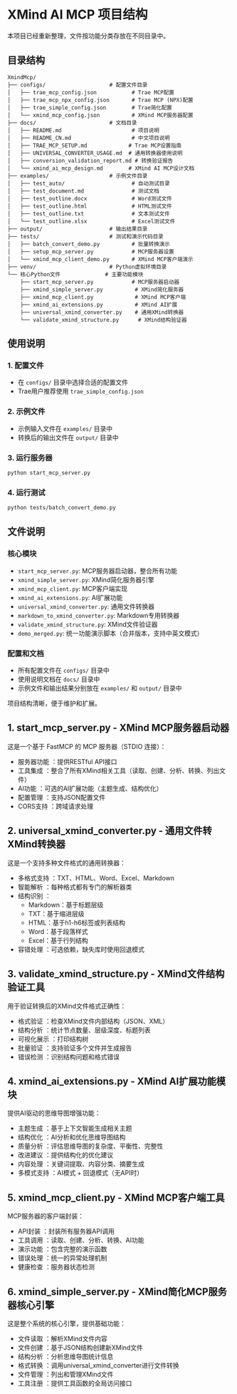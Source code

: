 # XMind AI MCP 项目结构

本项目已经重新整理，文件按功能分类存放在不同目录中。

## 目录结构

```
XmindMcp/
├── configs/                    # 配置文件目录
│   ├── trae_mcp_config.json           # Trae MCP配置
│   ├── trae_mcp_npx_config.json       # Trae MCP (NPX)配置
│   ├── trae_simple_config.json        # Trae简化配置
│   └── xmind_mcp_config.json          # XMind MCP服务器配置
├── docs/                       # 文档目录
│   ├── README.md                      # 项目说明
│   ├── README_CN.md                   # 中文项目说明
│   ├── TRAE_MCP_SETUP.md             # Trae MCP设置指南
│   ├── UNIVERSAL_CONVERTER_USAGE.md  # 通用转换器使用说明
│   ├── conversion_validation_report.md # 转换验证报告
│   └── xmind_ai_mcp_design.md        # XMind AI MCP设计文档
├── examples/                   # 示例文件目录
│   ├── test_auto/                     # 自动测试目录
│   ├── test_document.md               # 测试文档
│   ├── test_outline.docx              # Word测试文件
│   ├── test_outline.html              # HTML测试文件
│   ├── test_outline.txt               # 文本测试文件
│   └── test_outline.xlsx              # Excel测试文件
├── output/                     # 输出结果目录
├── tests/                      # 测试和演示代码目录
│   ├── batch_convert_demo.py          # 批量转换演示
│   ├── setup_mcp_server.py            # MCP服务器设置
│   └── xmind_mcp_client_demo.py       # XMind MCP客户端演示
├── venv/                       # Python虚拟环境目录
└── 核心Python文件              # 主要功能模块
    ├── start_mcp_server.py            # MCP服务器启动器
    ├── xmind_simple_server.py          # XMind简化服务器
    ├── xmind_mcp_client.py             # XMind MCP客户端
    ├── xmind_ai_extensions.py          # XMind AI扩展
    ├── universal_xmind_converter.py    # 通用XMind转换器
    └── validate_xmind_structure.py      # XMind结构验证器
```

## 使用说明

### 1. 配置文件
- 在 `configs/` 目录中选择合适的配置文件
- Trae用户推荐使用 `trae_simple_config.json`

### 2. 示例文件
- 示例输入文件在 `examples/` 目录中
- 转换后的输出文件在 `output/` 目录中

### 3. 运行服务器
```bash
python start_mcp_server.py
```

### 4. 运行测试
```bash
python tests/batch_convert_demo.py
```

## 文件说明

### 核心模块
- `start_mcp_server.py`: MCP服务器启动器，整合所有功能
- `xmind_simple_server.py`: XMind简化服务器引擎
- `xmind_mcp_client.py`: MCP客户端实现
- `xmind_ai_extensions.py`: AI扩展功能
- `universal_xmind_converter.py`: 通用文件转换器
- `markdown_to_xmind_converter.py`: Markdown专用转换器
- `validate_xmind_structure.py`: XMind文件验证器
- `demo_merged.py`: 统一功能演示脚本（合并版本，支持中英文模式）

### 配置和文档
- 所有配置文件在 `configs/` 目录中
- 使用说明文档在 `docs/` 目录中
- 示例文件和输出结果分别放在 `examples/` 和 `output/` 目录中

项目结构清晰，便于维护和扩展。

## 1. start_mcp_server.py - XMind MCP服务器启动器
这是一个基于 FastMCP 的 MCP 服务器（STDIO 连接）：

- 服务器功能 ：提供RESTful API接口
- 工具集成 ：整合了所有XMind相关工具（读取、创建、分析、转换、列出文件）
- AI功能 ：可选的AI扩展功能（主题生成、结构优化）
- 配置管理 ：支持JSON配置文件
- CORS支持 ：跨域请求处理
## 2. universal_xmind_converter.py - 通用文件转XMind转换器
这是一个支持多种文件格式的通用转换器：

- 多格式支持 ：TXT、HTML、Word、Excel、Markdown
- 智能解析 ：每种格式都有专门的解析器类
- 结构识别 ：
  - Markdown：基于标题层级
  - TXT：基于缩进层级
  - HTML：基于h1-h6标签或列表结构
  - Word：基于段落样式
  - Excel：基于行列结构
- 容错处理 ：可选依赖，缺失库时使用回退模式
## 3. validate_xmind_structure.py - XMind文件结构验证工具
用于验证转换后的XMind文件格式正确性：

- 格式验证 ：检查XMind文件内部结构（JSON、XML）
- 结构分析 ：统计节点数量、层级深度、标题列表
- 可视化展示 ：打印结构树
- 批量验证 ：支持验证多个文件并生成报告
- 错误检测 ：识别结构问题和格式错误
## 4. xmind_ai_extensions.py - XMind AI扩展功能模块
提供AI驱动的思维导图增强功能：

- 主题生成 ：基于上下文智能生成相关主题
- 结构优化 ：AI分析和优化思维导图结构
- 质量分析 ：评估思维导图的复杂度、平衡性、完整性
- 改进建议 ：提供结构化的优化建议
- 内容处理 ：关键词提取、内容分类、摘要生成
- 多模式支持 ：AI模式 + 回退模式（无API时）
## 5. xmind_mcp_client.py - XMind MCP客户端工具
MCP服务器的客户端封装：

- API封装 ：封装所有服务器API调用
- 工具调用 ：读取、创建、分析、转换、AI功能
- 演示功能 ：包含完整的演示函数
- 错误处理 ：统一的异常处理机制
- 健康检查 ：服务器状态检测
## 6. xmind_simple_server.py - XMind简化MCP服务器核心引擎
这是整个系统的核心引擎，提供基础功能：

- 文件读取 ：解析XMind文件内容
- 文件创建 ：基于JSON结构创建新XMind文件
- 结构分析 ：分析思维导图统计信息
- 格式转换 ：调用universal_xmind_converter进行文件转换
- 文件管理 ：列出和管理XMind文件
- 工具注册 ：提供工具函数的全局访问接口